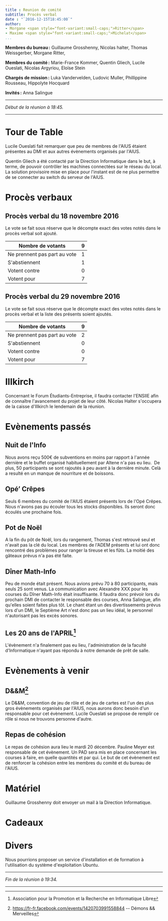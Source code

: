 ```yaml
---
title : Reunion de comité
subtitle: Procès verbal
date : "`2016-12-15T18:45:00`"
author:
- Morgane <span style="font-variant:small-caps;">Ritter</span>
- Maxime <span style="font-variant:small-caps;">Michelat</span>
...
```


**Membres du bureau :**
Guillaume Grosshenny,
Nicolas halter,
Thomas Weissgerber,
Morgane Ritter,

**Membres du comité :**
Marie-France Kommer,
Quentin Gliech,
Lucile Oueslati,
Nicolas Argyriou,
Eloïse Stein

**Chargés de mission :**
Luka Vandervelden,
Ludovic Muller,
Phillippine Rousseau,
Hippolyte Hocquard

**Invités :**
Anna Salingue

---

*Début de la réunion à 18:45.*

---

# Tour de Table

Lucile Oueslati fait remarquer que peu de membres de l'AIUS étaient présentes au DMI et aux autres évènements organisés par l'AIUS.

Quentin Gliech a été contacté par la Direction Informatique dans le but, à terme, de pouvoir contrôler les machines connectées sur le réseau du local.
La solution provisoire mise en place pour l'instant est de ne plus permettre de se connecter au switch du serveur de l'AIUS.

# Procès verbaux

## Procès verbal du 18 novembre 2016

Le vote se fait sous réserve que le décompte exact des votes notés dans le procès verbal soit ajouté.

| Nombre de votants            | 9 |
|------------------------------|---|
| Ne prennent pas part au vote | 1 |
| S'abstiennent                | 1 |
| Votent contre                | 0 |
| Votent pour                  | 7 |

## Procès verbal du 29 novembre 2016

Le vote se fait sous réserve que le décompte exact des votes notés dans le procès verbal et la liste des présents soient ajoutés.

| Nombre de votants            | 9 |
|------------------------------|---|
| Ne prennent pas part au vote | 2 |
| S'abstiennent                | 0 |
| Votent contre                | 0 |
| Votent pour                  | 7 |

# Illkirch

Concernant le Forum Étudiants-Entreprise, il faudra contacter l'ENSIIE afin de connaître l'avancement du projet de leur côté.
Nicolas Halter s'occupera de la caisse d'Illkirch le lendemain de la réunion.

# Evènements passés

## Nuit de l'Info

Nous avons reçu 500€ de subventions en moins par rapport à l'année dernière et le buffet organisé habituellement par Altene n'a pas eu lieu. 
De plus, 50 participants se sont rajoutés à peu avant à la dernière minute.
Celà a resulté en un manque de nourriture et de boissons.

## Opé’ Crêpes

Seuls 6 membres du comité de l'AIUS étaient présents lors de l'Opé Crêpes.
Nous n'avons pas pu écouler tous les stocks disponibles.
Ils seront donc écoulés une prochaine fois.

## Pot de Noël

A la fin du pôt de Noël, lors du rangement, Thomas s'est retrouvé seul et n'avait pas la clé du local.
Les membres de l'ADEM présents et lui ont donc rencontré des problèmes pour ranger la tireuse et les fûts.
La moitié des gâteaux prévus n'a pas été faite.

## Dîner Math-Info

Peu de monde était présent.
Nous avions prévu 70 à 80 participants, mais seuls 25 sont venus.
La communication avec Alexandre XXX pour les courses du Dîner Math-Info était insuffisante. 
Il faudra donc prévoir lors du prochain DMI de contacter le responsable des courses, Anna Salingue, afin qu'elles soient faites plus tôt.
Le chant étant un des divertissements prévus lors d'un DMI, le Septième Art n'est donc pas un lieu idéal, le personnel n'autorisant pas les excès sonores. 

## Les 20 ans de l'APRIL[^APRIL]

[^APRIL]: Association pour la Promotion et la Recherche en Informatique Libre

L'évènement n'a finalement pas eu lieu, l'administration de la faculté d'Informatique n'ayant pas répondu à notre demande de prêt de salle.

# Evènements à venir

## D&&M[^DM]

[^DM]: <https://fr-fr.facebook.com/events/1420703991558844> -- Démons && Merveilles

Le D&&M, convention de jeu de rôle et de jeu de cartes est l'un des plus gros évènements organisés par l'AIUS, nous aurons donc besoin d'un responsable pour cet évènement.
Lucile Oueslati se propose de remplir ce rôle si nous ne trouvons personne d'autre.

## Repas de cohésion

Le repas de cohésion aura lieu le mardi 20 décembre. Pauline Meyer est responsable de cet évènement.
Un PAD sera mis en place concernant les courses à faire, en quelle quantités et par qui.
Le but de cet évènement est de renforcer la cohésion entre les membres du comité et du bureau de l'AIUS.

# Matériel

Guillaume Grosshenny doit envoyer un mail à la Direction Informatique.

# Cadeaux

# Divers

Nous pourrions proposer un service d'installation et de formation à l'utilisation du système d'exploitation Ubuntu.

---

*Fin de la réunion à 19:34.*

---

